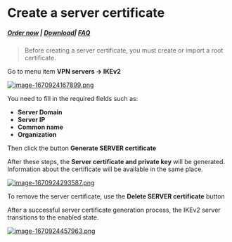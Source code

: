 # Create a server certificate

##### [Order now](https://puqcloud.com/index.php?rp=/store/puqvpn) | [Download](https://download.puqcloud.com/cp/puqvpncp/)| [FAQ](https://faq.puqcloud.com)

>Before creating a server certificate, you must create or import a root certificate.

Go to menu item **VPN servers -&gt; IKEv2**

[![image-1670924167899.png](https://doc.puq.info/uploads/images/gallery/2022-12/scaled-1680-/image-1670924167899.png)](https://doc.puq.info/uploads/images/gallery/2022-12/image-1670924167899.png)

You need to fill in the required fields such as:

- **Server Domain**
- **Server IP**
- **Common name**
- **Organization**

Then click the button **Generate SERVER certificate**

After these steps, the **Server certificate and private key** will be generated.  
Information about the certificate will be available in the same place.

[![image-1670924293587.png](https://doc.puq.info/uploads/images/gallery/2022-12/scaled-1680-/image-1670924293587.png)](https://doc.puq.info/uploads/images/gallery/2022-12/image-1670924293587.png)

To remove the server certificate, use the **Delete SERVER certificate** button

After a successful server certificate generation process, the IKEv2 server transitions to the enabled state.

[![image-1670924457963.png](https://doc.puq.info/uploads/images/gallery/2022-12/scaled-1680-/image-1670924457963.png)](https://doc.puq.info/uploads/images/gallery/2022-12/image-1670924457963.png)
